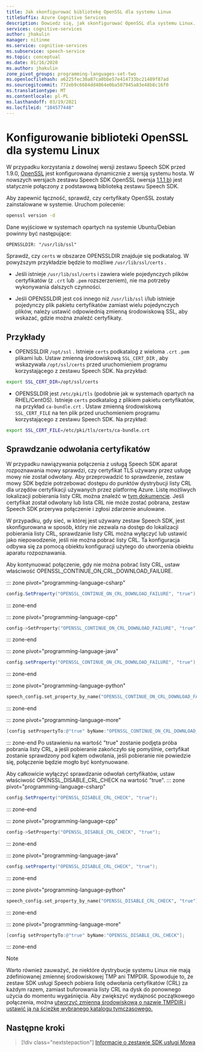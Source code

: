 ```yaml
---
title: Jak skonfigurować bibliotekę OpenSSL dla systemu Linux
titleSuffix: Azure Cognitive Services
description: Dowiedz się, jak skonfigurować OpenSSL dla systemu Linux.
services: cognitive-services
author: jhakulin
manager: nitinme
ms.service: cognitive-services
ms.subservice: speech-service
ms.topic: conceptual
ms.date: 01/16/2020
ms.author: jhakulin
zone_pivot_groups: programming-languages-set-two
ms.openlocfilehash: a6225fec30a87ca0bbe57e414733bc21489f87ad
ms.sourcegitcommit: 772eb9c6684dd4864e0ba507945a83e48b8c16f0
ms.translationtype: MT
ms.contentlocale: pl-PL
ms.lasthandoff: 03/19/2021
ms.locfileid: "104577448"
---
```

# <a name="configure-openssl-for-linux"></a>Konfigurowanie biblioteki OpenSSL dla systemu Linux

W przypadku korzystania z dowolnej wersji zestawu Speech SDK przed 1.9.0, [OpenSSL](https://www.openssl.org) jest konfigurowana dynamicznie z wersją systemu hosta. W nowszych wersjach zestawu Speech SDK OpenSSL (wersja [1.1.1 b](https://mta.openssl.org/pipermail/openssl-announce/2019-February/000147.html)) jest statycznie połączony z podstawową biblioteką zestawu Speech SDK.

Aby zapewnić łączność, sprawdź, czy certyfikaty OpenSSL zostały zainstalowane w systemie. Uruchom polecenie:
```bash
openssl version -d
```

Dane wyjściowe w systemach opartych na systemie Ubuntu/Debian powinny być następujące:
```
OPENSSLDIR: "/usr/lib/ssl"
```

Sprawdź, czy `certs` w obszarze OPENSSLDIR znajduje się podkatalog. W powyższym przykładzie będzie to możliwe `/usr/lib/ssl/certs` .

* Jeśli istnieje `/usr/lib/ssl/certs` i zawiera wiele pojedynczych plików certyfikatów (z `.crt` lub `.pem` rozszerzeniem), nie ma potrzeby wykonywania dalszych czynności.

* Jeśli OPENSSLDIR jest coś innego niż `/usr/lib/ssl` i/lub istnieje pojedynczy plik pakietu certyfikatów zamiast wielu pojedynczych plików, należy ustawić odpowiednią zmienną środowiskową SSL, aby wskazać, gdzie można znaleźć certyfikaty.

## <a name="examples"></a>Przykłady

- OPENSSLDIR `/opt/ssl` . Istnieje `certs` podkatalog z wieloma `.crt` `.pem` plikami lub.
Ustaw zmienną środowiskową `SSL_CERT_DIR` , aby wskazywała `/opt/ssl/certs` przed uruchomieniem programu korzystającego z zestawu Speech SDK. Na przykład:
```bash
export SSL_CERT_DIR=/opt/ssl/certs
```

- OPENSSLDIR jest `/etc/pki/tls` (podobnie jak w systemach opartych na RHEL/CentOS). Istnieje `certs` podkatalog z plikiem pakietu certyfikatów, na przykład `ca-bundle.crt` .
Ustaw zmienną środowiskową `SSL_CERT_FILE` na ten plik przed uruchomieniem programu korzystającego z zestawu Speech SDK. Na przykład:
```bash
export SSL_CERT_FILE=/etc/pki/tls/certs/ca-bundle.crt
```

## <a name="certificate-revocation-checks"></a>Sprawdzanie odwołania certyfikatów
W przypadku nawiązywania połączenia z usługą Speech SDK aparat rozpoznawania mowy sprawdzi, czy certyfikat TLS używany przez usługę mowy nie został odwołany. Aby przeprowadzić to sprawdzenie, zestaw mowy SDK będzie potrzebować dostępu do punktów dystrybucji listy CRL dla urzędów certyfikacji używanych przez platformę Azure. Listę możliwych lokalizacji pobierania listy CRL można znaleźć w [tym dokumencie](https://docs.microsoft.com/azure/security/fundamentals/tls-certificate-changes). Jeśli certyfikat został odwołany lub lista CRL nie może zostać pobrana, zestaw Speech SDK przerywa połączenie i zgłosi zdarzenie anulowane.

W przypadku, gdy sieć, w której jest używany zestaw Speech SDK, jest skonfigurowana w sposób, który nie zezwala na dostęp do lokalizacji pobierania listy CRL, sprawdzanie listy CRL można wyłączyć lub ustawić jako niepowodzenie, jeśli nie można pobrać listy CRL. Ta konfiguracja odbywa się za pomocą obiektu konfiguracji użytego do utworzenia obiektu aparatu rozpoznawania.

Aby kontynuować połączenie, gdy nie można pobrać listy CRL, ustaw właściwość OPENSSL_CONTINUE_ON_CRL_DOWNLOAD_FAILURE.

::: zone pivot="programming-language-csharp"

```csharp
config.SetProperty("OPENSSL_CONTINUE_ON_CRL_DOWNLOAD_FAILURE", "true");
```

::: zone-end

::: zone pivot="programming-language-cpp"

```C++
config->SetProperty("OPENSSL_CONTINUE_ON_CRL_DOWNLOAD_FAILURE", "true");
```

::: zone-end

::: zone pivot="programming-language-java"

```java
config.setProperty("OPENSSL_CONTINUE_ON_CRL_DOWNLOAD_FAILURE", "true");
```

::: zone-end

::: zone pivot="programming-language-python"

```Python
speech_config.set_property_by_name("OPENSSL_CONTINUE_ON_CRL_DOWNLOAD_FAILURE", "true")?
```

::: zone-end

::: zone pivot="programming-language-more"

```ObjectiveC
[config setPropertyTo:@"true" byName:"OPENSSL_CONTINUE_ON_CRL_DOWNLOAD_FAILURE"];
```

::: zone-end
Po ustawieniu na wartość "true" zostanie podjęta próba pobrania listy CRL, a jeśli pobieranie zakończyło się pomyślnie, certyfikat zostanie sprawdzony pod kątem odwołania, jeśli pobieranie nie powiedzie się, połączenie będzie mogło być kontynuowane.

Aby całkowicie wyłączyć sprawdzanie odwołań certyfikatów, ustaw właściwość OPENSSL_DISABLE_CRL_CHECK na wartość "true".
::: zone pivot="programming-language-csharp"

```csharp
config.SetProperty("OPENSSL_DISABLE_CRL_CHECK", "true");
```

::: zone-end

::: zone pivot="programming-language-cpp"

```C++
config->SetProperty("OPENSSL_DISABLE_CRL_CHECK", "true");
```

::: zone-end

::: zone pivot="programming-language-java"

```java
config.setProperty("OPENSSL_DISABLE_CRL_CHECK", "true");
```

::: zone-end

::: zone pivot="programming-language-python"

```Python
speech_config.set_property_by_name("OPENSSL_DISABLE_CRL_CHECK", "true")?
```

::: zone-end

::: zone pivot="programming-language-more"

```ObjectiveC
[config setPropertyTo:@"true" byName:"OPENSSL_DISABLE_CRL_CHECK"];
```

::: zone-end


> [!NOTE]
> Warto również zauważyć, że niektóre dystrybucje systemu Linux nie mają zdefiniowanej zmiennej środowiskowej TMP ani TMPDIR. Spowoduje to, że zestaw SDK usługi Speech pobiera listę odwołania certyfikatów (CRL) za każdym razem, zamiast buforowania listy CRL na dysk do ponownego użycia do momentu wygaśnięcia. Aby zwiększyć wydajność początkowego połączenia, można [utworzyć zmienną środowiskową o nazwie TMPDIR i ustawić ją na ścieżkę wybranego katalogu tymczasowego.](https://help.ubuntu.com/community/EnvironmentVariables)

## <a name="next-steps"></a>Następne kroki

> [!div class="nextstepaction"]
> [Informacje o zestawie SDK usługi Mowa](speech-sdk.md)
